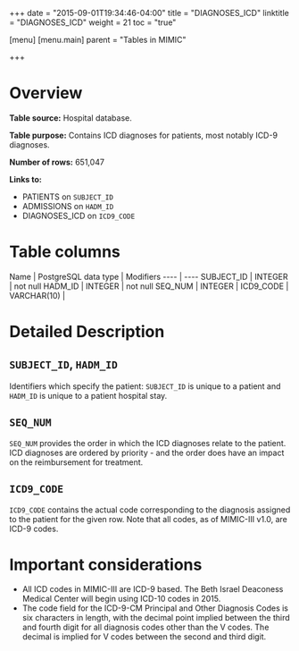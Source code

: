 +++
date = "2015-09-01T19:34:46-04:00"
title = "DIAGNOSES_ICD"
linktitle = "DIAGNOSES_ICD"
weight = 21
toc = "true"

[menu]
  [menu.main]
    parent = "Tables in MIMIC"

+++

# Overview

**Table source:** Hospital database.

**Table purpose:** Contains ICD diagnoses for patients, most notably ICD-9 diagnoses.

**Number of rows:** 651,047

**Links to:**

* PATIENTS on `SUBJECT_ID`
* ADMISSIONS on `HADM_ID`
* DIAGNOSES_ICD on `ICD9_CODE`

# Table columns

Name | PostgreSQL data type  | Modifiers
---- | ----
SUBJECT\_ID     | INTEGER               | not null
HADM\_ID        | INTEGER               | not null
SEQ\_NUM        | INTEGER               |
ICD9\_CODE      | VARCHAR(10)           |

# Detailed Description

## `SUBJECT_ID`, `HADM_ID`

Identifiers which specify the patient: `SUBJECT_ID` is unique to a patient and `HADM_ID` is unique to a patient hospital stay.

## `SEQ_NUM`

`SEQ_NUM` provides the order in which the ICD diagnoses relate to the patient. ICD diagnoses are ordered by priority - and the order does have an impact on the reimbursement for treatment.

## `ICD9_CODE`

`ICD9_CODE` contains the actual code corresponding to the diagnosis assigned to the patient for the given row. Note that all codes, as of MIMIC-III v1.0, are ICD-9 codes.

# Important considerations

* All ICD codes in MIMIC-III are ICD-9 based. The Beth Israel Deaconess Medical Center will begin using ICD-10 codes in 2015.
* The code field for the ICD-9-CM Principal and Other Diagnosis Codes is six characters in length, with the decimal point implied between the third and fourth digit for all diagnosis codes other than the V codes. The decimal is implied for V codes between the second and third digit.
